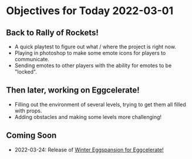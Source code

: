 # Objectives for Today 2022-03-01

## Back to Rally of Rockets!

- A quick playtest to figure out what / where the project is right now.
- Playing in photoshop to make some emote icons for players to communicate.
- Sending emotes to other players with the ability for emotes to be "locked".

## Then later, working on Eggcelerate!

- Filling out the environment of several levels, trying to get them all filled with props.
- Adding obstacles and making some levels more challenging!

## Coming Soon

- 2022-03-24: Release of [Winter Eggspansion for Eggcelerate!](https://store.steampowered.com/app/1902100/Winter_Eggspansion_for_Eggcelerate/)
